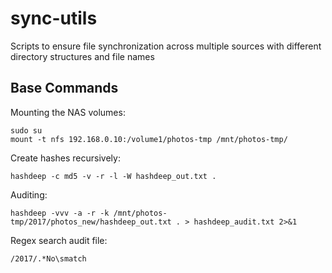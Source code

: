 # sync-utils
Scripts to ensure file synchronization across multiple sources with different directory structures and file names

## Base Commands

Mounting the NAS volumes:
```
sudo su
mount -t nfs 192.168.0.10:/volume1/photos-tmp /mnt/photos-tmp/
```

Create hashes recursively:
```
hashdeep -c md5 -v -r -l -W hashdeep_out.txt .
```

Auditing:
```
hashdeep -vvv -a -r -k /mnt/photos-tmp/2017/photos_new/hashdeep_out.txt . > hashdeep_audit.txt 2>&1
```

Regex search audit file:
```
/2017/.*No\smatch
```
